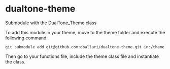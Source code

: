 # dualtone-theme
Submodule with the DualTone_Theme class

To add this module in your theme, move to the theme folder and execute the following command:

`git submodule add git@github.com:dballari/dualtone-theme.git inc/theme`

Then go to your functions file, include the theme class file and instantiate the class.